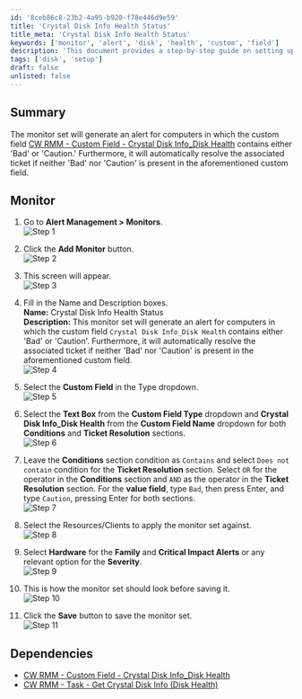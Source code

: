 ```yaml
---
id: '8ceb86c8-23b2-4a95-b920-f78e446d9e59'
title: 'Crystal Disk Info Health Status'
title_meta: 'Crystal Disk Info Health Status'
keywords: ['monitor', 'alert', 'disk', 'health', 'custom', 'field']
description: 'This document provides a step-by-step guide on setting up a monitor in ConnectWise RMM that generates alerts based on the health status of disks as reported by the Crystal Disk Info custom field. It also details how to automate ticket resolution based on the disk health status.'
tags: ['disk', 'setup']
draft: false
unlisted: false
---
```


## Summary

The monitor set will generate an alert for computers in which the custom field [CW RMM - Custom Field - Crystal Disk Info_Disk Health](<../custom-fields/Crystal Disk Info_Disk Health.md>) contains either 'Bad' or 'Caution.' Furthermore, it will automatically resolve the associated ticket if neither 'Bad' nor 'Caution' is present in the aforementioned custom field.

## Monitor

1. Go to **Alert Management > Monitors**.  
   ![Step 1](../../../static/img/Crystal-Disk-Info-Health-Status/image_1.png)

2. Click the **Add Monitor** button.  
   ![Step 2](../../../static/img/Crystal-Disk-Info-Health-Status/image_2.png)

3. This screen will appear.  
   ![Step 3](../../../static/img/Crystal-Disk-Info-Health-Status/image_3.png)

4. Fill in the Name and Description boxes.  
   **Name:** Crystal Disk Info Health Status  
   **Description:** This monitor set will generate an alert for computers in which the custom field `Crystal Disk Info_Disk Health` contains either 'Bad' or 'Caution'. Furthermore, it will automatically resolve the associated ticket if neither 'Bad' nor 'Caution' is present in the aforementioned custom field.  
   ![Step 4](../../../static/img/Crystal-Disk-Info-Health-Status/image_4.png)

5. Select the **Custom Field** in the Type dropdown.  
   ![Step 5](../../../static/img/Crystal-Disk-Info-Health-Status/image_5.png)

6. Select the **Text Box** from the **Custom Field Type** dropdown and **Crystal Disk Info_Disk Health** from the **Custom Field Name** dropdown for both **Conditions** and **Ticket Resolution** sections.  
   ![Step 6](../../../static/img/Crystal-Disk-Info-Health-Status/image_6.png)

7. Leave the **Conditions** section condition as `Contains` and select `Does not contain` condition for the **Ticket Resolution** section. Select `OR` for the operator in the **Conditions** section and `AND` as the operator in the **Ticket Resolution** section. For the **value field**, type `Bad`, then press Enter, and type `Caution`, pressing Enter for both sections.  
   ![Step 7](../../../static/img/Crystal-Disk-Info-Health-Status/image_7.png)

8. Select the Resources/Clients to apply the monitor set against.  
   ![Step 8](../../../static/img/Crystal-Disk-Info-Health-Status/image_8.png)

9. Select **Hardware** for the **Family** and **Critical Impact Alerts** or any relevant option for the **Severity**.  
   ![Step 9](../../../static/img/Crystal-Disk-Info-Health-Status/image_9.png)

10. This is how the monitor set should look before saving it.  
    ![Step 10](../../../static/img/Crystal-Disk-Info-Health-Status/image_10.png)

11. Click the **Save** button to save the monitor set.  
    ![Step 11](../../../static/img/Crystal-Disk-Info-Health-Status/image_11.png)

## Dependencies

- [CW RMM - Custom Field - Crystal Disk Info_Disk Health](<../custom-fields/Crystal Disk Info_Disk Health.md>)  
- [CW RMM - Task - Get Crystal Disk Info (Disk Health)](<../tasks/Get Crystal Disk Info (Disk Health).md>)



